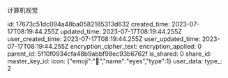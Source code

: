 计算机视觉

id: 17673c51dc094a48ba0582185313d632
created_time: 2023-07-17T08:19:44.255Z
updated_time: 2023-07-17T08:19:44.255Z
user_created_time: 2023-07-17T08:19:44.255Z
user_updated_time: 2023-07-17T08:19:44.255Z
encryption_cipher_text: 
encryption_applied: 0
parent_id: 5f10f0934cfa48b9abbf98ec93b6762f
is_shared: 0
share_id: 
master_key_id: 
icon: {"emoji":"👀","name":"eyes","type":1}
user_data: 
type_: 2